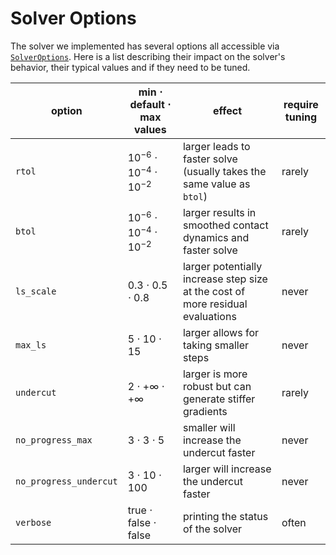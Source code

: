 # Solver Options

The solver we implemented has several options all accessible via [`SolverOptions`](@ref). Here is a list describing their impact on the solver's behavior, their typical values and if they need to be tuned.


| option                  | min $\cdot$ default $\cdot$ max values | effect | require tuning |
| ----------------------- | -------------------------------------- | ------ | -------------- |
| `rtol`                  | $10^{-6}$ $\cdot$ $10^{-4}$ $\cdot$ $10^{-2}$ | larger leads to faster solve (usually takes the same value as `btol`) | rarely |
| `btol`                  | $10^{-6}$ $\cdot$ $10^{-4}$ $\cdot$ $10^{-2}$ | larger results in smoothed contact dynamics and faster solve | rarely |
| `ls_scale`              | $0.3$ $\cdot$ $0.5$ $\cdot$ $0.8$             | larger potentially increase step size at the cost of more residual evaluations | never |
| `max_ls`                | $5$ $\cdot$ $10$ $\cdot$ $15$                 | larger allows for taking smaller steps | never |
| `undercut`              | $2$ $\cdot$ $+\infty$ $\cdot$ $+\infty$       | larger is more robust but can generate stiffer gradients | rarely |
| `no_progress_max`       | $3$ $\cdot$ $3$ $\cdot$ $5$                   | smaller will increase the undercut faster | never |
| `no_progress_undercut`  | $3$ $\cdot$ $10$ $\cdot$ $100$                | larger will increase the undercut faster | never |
| `verbose`               | true $\cdot$ false $\cdot$ false              | printing the status of the solver | often |
